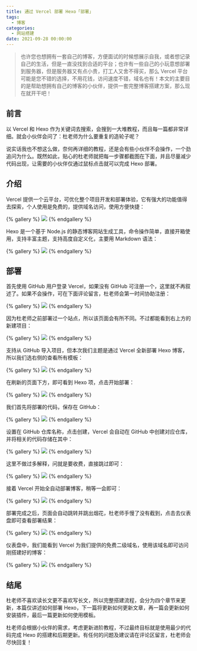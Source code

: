 ```yaml
---
title: 通过 Vercel 部署 Hexo「部署」
tags:
  - 博客
categories:
  - 网站搭建
date: 2021-09-28 00:00:00
---
```


> 也许您也想拥有一套自己的博客，方便面试的时候想展示自我，或者想记录自己的生活，但是一直没找到合适的平台；也许有一些自己的小玩意想部署到服务器，但是服务器又有点小贵，打工人又舍不得买，那么 Vercel 平台可能是您不错的选择，不用花钱，访问速度不错，域名也有！本文的主要目的是帮助想拥有自己的博客的小伙伴，提供一套完整博客搭建方案，那么现在就开干吧！

<!-- more -->

## 前言

以 Vercel 和 Hexo 作为关键词去搜索，会搜到一大堆教程，而且每一篇都非常详细。就会小伙伴会问了：杜老师为什么要重复的造轮子呢？

说实话我也不想这么做，奈何再详细的教程，还是会有些小伙伴不会操作，一个劲追问为什么。既然如此，贴心的杜老师就把每一步骤都截图在下面，并且尽量减少代码出现，让需要的小伙伴仅通过鼠标点击就可以完成 Hexo 部署。

## 介绍

Vercel 提供一个云平台，可优化整个项目开发和部署体验，它有强大的功能值得去探索，个人使用是免费的，提供域名访问，使用方便快捷：

{% gallery %}
![](https://cdn.dusays.com/2021/09/387-1.jpg/1)
{% endgallery %}

Hexo 是一个基于 Node.js 的静态博客网站生成工具，命令操作简单，直接开箱使用，支持丰富主题，支持高度自定义化，主要用 Markdown 语法：

{% gallery %}
![](https://cdn.dusays.com/2021/09/387-2.jpg/1)
{% endgallery %}

## 部署

首先使用 GitHub 用户登录 Vercel，如果没有 GitHub 可注册一个，这里就不再叙述了。如果不会操作，可在下面评论留言，杜老师会第一时间协助注册：

{% gallery %}
![](https://cdn.dusays.com/2021/09/387-3.jpg/1)
{% endgallery %}

因为杜老师之前部署过一个站点，所以该页面会有所不同。不过都能看到右上方的新建项目：

{% gallery %}
![](https://cdn.dusays.com/2021/09/387-4.jpg/1)
{% endgallery %}

支持从 GitHub 导入项目，但本次我们主题是通过 Vercel 全新部署 Hexo 博客，所以我们选右侧的查看所有模板：

{% gallery %}
![](https://cdn.dusays.com/2021/09/387-5.jpg/1)
{% endgallery %}

在刷新的页面下方，即可看到 Hexo 项，点击开始部署：

{% gallery %}
![](https://cdn.dusays.com/2021/09/387-6.jpg/1)
{% endgallery %}

我们首先将部署的代码，保存在 GitHub：

{% gallery %}
![](https://cdn.dusays.com/2021/09/387-7.jpg/1)
{% endgallery %}

设置在 GitHub 仓库名称，点击创建，Vercel 会自动在 GitHub 中创建对应仓库，并将相关的代码存储在其中：

{% gallery %}
![](https://cdn.dusays.com/2021/09/387-8.jpg/1)
{% endgallery %}

这里不做过多解释，问就是要收费，直接跳过即可：

{% gallery %}
![](https://cdn.dusays.com/2021/09/387-9.jpg/1)
{% endgallery %}

接着 Vercel 开始全自动部署博客，稍等一会即可：

{% gallery %}
![](https://cdn.dusays.com/2021/09/387-10.jpg/1)
{% endgallery %}

部署完成之后，页面会自动跳转并跳出烟花，杜老师手慢了没有截到，点击去仪表盘即可查看部署结果：

{% gallery %}
![](https://cdn.dusays.com/2021/09/387-11.jpg/1)
{% endgallery %}

仪表盘中，我们能看到 Vercel 为我们提供的免费二级域名，使用该域名即可访问刚搭建好的博客：

{% gallery %}
![](https://cdn.dusays.com/2021/09/387-12.jpg/1)
{% endgallery %}

## 结尾

杜老师不喜欢读长文更不喜欢写长文，所以完整搭建流程，会分为四个章节来更新，本篇仅讲述如何部署 Hexo，下一篇将更新如何更新文章，再一篇会更新如何安装插件，最后一篇更新如何使用模板。

杜老师会根据小伙伴的需求，考虑更新进阶教程，不过最终目标就是使用最少的代码完成 Hexo 的搭建和后期更新。有任何的问题及建议请在评论区留言，杜老师会尽快回复！
